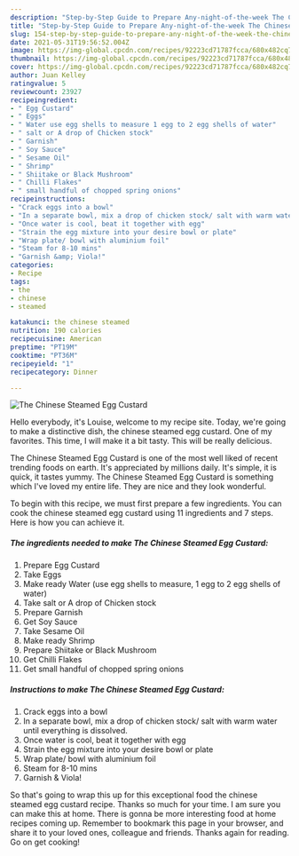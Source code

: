```yaml
---
description: "Step-by-Step Guide to Prepare Any-night-of-the-week The Chinese Steamed Egg Custard"
title: "Step-by-Step Guide to Prepare Any-night-of-the-week The Chinese Steamed Egg Custard"
slug: 154-step-by-step-guide-to-prepare-any-night-of-the-week-the-chinese-steamed-egg-custard
date: 2021-05-31T19:56:52.004Z
image: https://img-global.cpcdn.com/recipes/92223cd71787fcca/680x482cq70/the-chinese-steamed-egg-custard-recipe-main-photo.jpg
thumbnail: https://img-global.cpcdn.com/recipes/92223cd71787fcca/680x482cq70/the-chinese-steamed-egg-custard-recipe-main-photo.jpg
cover: https://img-global.cpcdn.com/recipes/92223cd71787fcca/680x482cq70/the-chinese-steamed-egg-custard-recipe-main-photo.jpg
author: Juan Kelley
ratingvalue: 5
reviewcount: 23927
recipeingredient:
- " Egg Custard"
- " Eggs"
- " Water use egg shells to measure 1 egg to 2 egg shells of water"
- " salt or A drop of Chicken stock"
- " Garnish"
- " Soy Sauce"
- " Sesame Oil"
- " Shrimp"
- " Shiitake or Black Mushroom"
- " Chilli Flakes"
- " small handful of chopped spring onions"
recipeinstructions:
- "Crack eggs into a bowl"
- "In a separate bowl, mix a drop of chicken stock/ salt with warm water until everything is dissolved."
- "Once water is cool, beat it together with egg"
- "Strain the egg mixture into your desire bowl or plate"
- "Wrap plate/ bowl with aluminium foil"
- "Steam for 8-10 mins"
- "Garnish &amp; Viola!"
categories:
- Recipe
tags:
- the
- chinese
- steamed

katakunci: the chinese steamed 
nutrition: 190 calories
recipecuisine: American
preptime: "PT19M"
cooktime: "PT36M"
recipeyield: "1"
recipecategory: Dinner

---
```



![The Chinese Steamed Egg Custard](https://img-global.cpcdn.com/recipes/92223cd71787fcca/680x482cq70/the-chinese-steamed-egg-custard-recipe-main-photo.jpg)

Hello everybody, it's Louise, welcome to my recipe site. Today, we're going to make a distinctive dish, the chinese steamed egg custard. One of my favorites. This time, I will make it a bit tasty. This will be really delicious.



The Chinese Steamed Egg Custard is one of the most well liked of recent trending foods on earth. It's appreciated by millions daily. It's simple, it is quick, it tastes yummy. The Chinese Steamed Egg Custard is something which I've loved my entire life. They are nice and they look wonderful.


To begin with this recipe, we must first prepare a few ingredients. You can cook the chinese steamed egg custard using 11 ingredients and 7 steps. Here is how you can achieve it.

<!--inarticleads1-->

##### The ingredients needed to make The Chinese Steamed Egg Custard:

1. Prepare  Egg Custard
1. Take  Eggs
1. Make ready  Water (use egg shells to measure, 1 egg to 2 egg shells of water)
1. Take  salt or A drop of Chicken stock
1. Prepare  Garnish
1. Get  Soy Sauce
1. Take  Sesame Oil
1. Make ready  Shrimp
1. Prepare  Shiitake or Black Mushroom
1. Get  Chilli Flakes
1. Get  small handful of chopped spring onions




<!--inarticleads2-->

##### Instructions to make The Chinese Steamed Egg Custard:

1. Crack eggs into a bowl
1. In a separate bowl, mix a drop of chicken stock/ salt with warm water until everything is dissolved.
1. Once water is cool, beat it together with egg
1. Strain the egg mixture into your desire bowl or plate
1. Wrap plate/ bowl with aluminium foil
1. Steam for 8-10 mins
1. Garnish &amp; Viola!




So that's going to wrap this up for this exceptional food the chinese steamed egg custard recipe. Thanks so much for your time. I am sure you can make this at home. There is gonna be more interesting food at home recipes coming up. Remember to bookmark this page in your browser, and share it to your loved ones, colleague and friends. Thanks again for reading. Go on get cooking!
